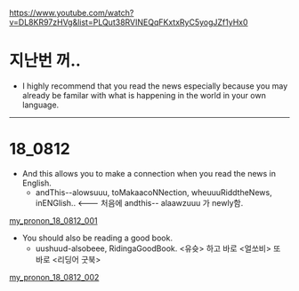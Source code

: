 <https://www.youtube.com/watch?v=DL8KR97zHVg&list=PLQut38RVINEQqFKxtxRyC5yogJZf1yHx0>

 
 # 지난번 꺼..
 * I highly recommend that you read the news especially because you may already be familar with what is happening in the world in your own language.

 
 ------------------------------------------------------------------------------------------------------
 
 # 18_0812
 
 * And this allows you to make a connection when you read the news in English.
   - andThis--alowsuuu,  toMakaacoNNection,  wheuuuRiddtheNews, inENGlish..   <--- 처음에 andthis-- alaawzuuu 가 newly함.
 
 [my_pronon_18_0812_001](https://youtu.be/XtM1rk8APR0?list=PLKXddkE_aFmvLcwSSyOaPybRdKz74nb0p)
 
 
 * You should also be reading a good book.
    - uushuud-alsobeee,   RidingaGoodBook.    <유슛> 하고 바로 <얼쏘비> 또 바로 <리딩어 굿북>    
    
 [my_pronon_18_0812_002](https://youtu.be/ELkZhhGb21E?list=PLKXddkE_aFmvLcwSSyOaPybRdKz74nb0p)
 
 
 
 
 
 
